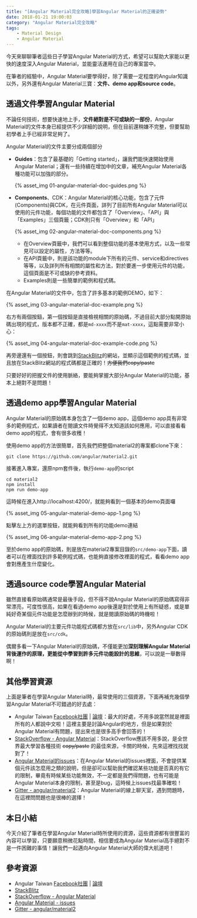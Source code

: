 ```yaml
---
title: "[Angular Material完全攻略]學習Angular Material的正確姿勢"
date: 2018-01-21 19:00:03
category: "Angular Material完全攻略"
tags:
	- Material Design
	- Angular Material
---
```


今天來聊聊筆者這些日子學習Angular Material的方式，希望可以幫助大家能以更快的速度深入Angular Material，並能靈活運用在自己的專案當中。

在筆者的經驗中，Angular Material要學得好，除了需要一定程度的Angular知識以外，另外還有Angular Material三寶：**文件、demo app和source code**。

<!-- more -->

## 透過文件學習Angular Material

不論任何技術，想要快速地上手，**文件絕對是不可或缺的一部份**，Angular Material的文件本身已經提供不少詳細的說明，但在目前還稍嫌不完整，但要幫助初學者上手已經非常足夠了。

Angular Material的文件主要分成兩個部分

-   **Guides**：包含了最基礎的「Getting started」，讓我們能快速開始使用Angular Material；還有一些持續在增加中的文章，補充Angular Material各種功能可以加強的部分。

    {% asset_img 01-angular-material-doc-guides.png %}

-   **Components**、CDK：Angular Material的核心功能，包含了元件(Components)與CDK，在元件頁面，詳列了目前所有Angular Material可以使用的元件功能，每個功能的文件都包含了「Overview」、「API」與「Examples」三個頁籤；CDK則只有「Overview」和「API」

    {% asset_img 02-angular-material-doc-components.png %}

    -   在Overview頁籤中，我們可以看到整個功能的基本使用方式，以及一些常見可以設定的屬性，方法等等。
    -   在API頁籤中，則是該功能的module下所有的元件、service和directives等等，以及詳列所有相關的屬性和方法，對於要進一步使用元件的功能，這個頁面是不可或缺的參考資料。
    -   Examples則是一些簡單的範例和程式碼。

在Angular Material的文件中，包含了許多基本的範例DEMO，如下：

{% asset_img 03-angular-material-doc-example.png %}

右方有兩個按鈕，第一個按鈕是直接檢視相關的原始碼，不過目前大部分點開原始碼出現的程式，版本都不正確，都是`md-xxxx`而不是`mat-xxxx`，這點需要非常小心：

{% asset_img 04-angular-material-doc-example-code.png %}

再旁邊還有一個按鈕，則會跳到[StackBlitz](https://stackblitz.com/)的網站，並顯示這個範例的程式碼，並且放在StackBlitz網站的程式碼都是正確的！~~方便我們copy/paste~~

只要好好的把握文件的使用脈絡，要能夠掌握大部分Angular Material的功能，基本上絕對不是問題！

## 透過demo app學習Angular Material

Angular Material的原始碼本身包含了一個demo app，這個demo app具有非常多的範例程式，如果讀者在閱讀文件時覺得不太知道該如何應用，可以直接看看demo app的程式，會有很多收穫！

使用demo app的方法很簡單，首先我們把整個material2的專案都clone下來：

```shell
git clone https://github.com/angular/material2.git
```

接著進入專案，還原npm套件後，執行`demo-app`的script

```shell
cd material2
npm install
npm run demo-app
```

這時候在進入http://localhost:4200/，就能夠看到一個基本的demo頁面囉

{% asset_img 05-angular-material-demo-app-1.png %}

點擊左上方的選單按鈕，就能夠看到所有的功能demo連結

{% asset_img 06-angular-material-demo-app-2.png %}

至於demo app的原始碼，則是放在material2專案目錄的`src/demo-app`下面，讀者可以在裡面找到許多範例程式碼，也能夠直接修改裡面的程式，看看demo app會對應產生什麼變化。

## 透過source code學習Angular Material

雖然直接看原始碼通常是最後手段，但不得不說Angular Material的原始碼寫得非常漂亮，可度性很高，如果在看過demo app後還是對於使用上有所疑惑，或是單純好奇某個元件功能是怎麼辦到的時候，就是閱讀原始碼的時機啦！

Angular Material的主要元件功能程式碼都方放在`src/lib`中，另外Angular CDK的原始碼則是放在`src/cdk`。

偶爾多看一下Angular Material的原始碼，不僅能更加**深刻理解Angular Material背後運作的原理，更能從中學習到許多元件功能設計的思維**，可以說是一舉數得啊！

## 其他學習資源

上面是筆者在學習Angular Material時，最常使用的三個資源，下面再補充幾個學習Angular Material不可錯過的好去處：

-   Angular Taiwan [Facebook社團](https://www.facebook.com/groups/augularjs.tw/)  | [論壇](https://forum.angular.tw/)：最大的好處，不用多說當然就是裡面所有的人都說中文啦！這裡主要是討論Angular的地方，但是如果對於Angular Material有問題，提出來也是很多高手會回答的！
-   [StackOverflow - Angular Material](https://stackoverflow.com/questions/tagged/angular-material)：StackOverflow應該不用多說，是全世界最大學習各種技術 ~~copy/paste~~ 的最佳來源，卡關的時候，先來這裡找找就對了！
-   [Angular Material的issues](https://github.com/angular/material2/issues)：在Angular Material的issues裡面，不會提供某個元件該怎麼用之類的說明，但是卻可以幫助我們確認某些功能是否真的有它的限制，畢竟有時候某些功能無效，不一定都是我們得問題，也有可能是Angular Material本身的限制，甚至是bug，這時候上issues找最準確啦！
-   [Gitter - angular/material2](https://gitter.im/angular/material2)：Angular Material的線上聊天室，遇到問題時，在這裡問問題也是很棒的選擇！

## 本日小結

今天介紹了筆者在學習Angular Material時所使用的資源，這些資源都有很豐富的內容可以學習，只要願意稍微花點時間，相信要成為Angular Material高手絕對不是一件困難的事情！讓我們一起邁向Angular Material大師的偉大航道吧！

## 參考資源

-   Angular Taiwan  [Facebook社團](https://www.facebook.com/groups/augularjs.tw/) | [論壇](https://forum.angular.tw/)
-   [StackBlitz](https://stackblitz.com/)
-   [StackOverflow - Angular Material](https://stackoverflow.com/questions/tagged/angular-material)
-   [Angular Material - issues](https://github.com/angular/material2/issues)
-   [Gitter - angular/material2](https://gitter.im/angular/material2)